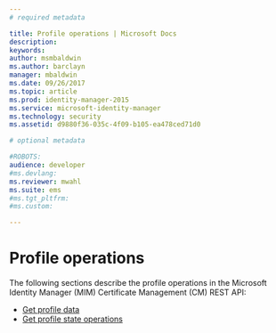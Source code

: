 ```yaml
---
# required metadata

title: Profile operations | Microsoft Docs
description:
keywords:
author: msmbaldwin
ms.author: barclayn
manager: mbaldwin
ms.date: 09/26/2017
ms.topic: article
ms.prod: identity-manager-2015
ms.service: microsoft-identity-manager
ms.technology: security
ms.assetid: d9880f36-035c-4f09-b105-ea478ced71d0

# optional metadata

#ROBOTS:
audience: developer
#ms.devlang:
ms.reviewer: mwahl
ms.suite: ems
#ms.tgt_pltfrm:
#ms.custom:

---
```


# Profile operations
The following sections describe the profile operations in the Microsoft Identity Manager (MIM) Certificate Management (CM) REST API:

- [Get profile data](get-profile-data.md)
- [Get profile state operations](get-profile-state-operations.md)
